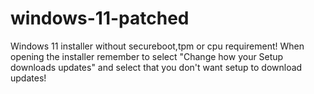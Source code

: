 # windows-11-patched
Windows 11 installer without secureboot,tpm or cpu requirement!
When opening the installer remember to select "Change how your Setup downloads updates" and select that you don't want setup to download updates!
